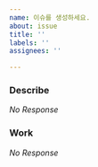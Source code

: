 ```yaml
---
name: 이슈를 생성하세요.
about: issue
title: ''
labels: ''
assignees: ''

---
```


### Describe

_No Response_

### Work

_No Response_
